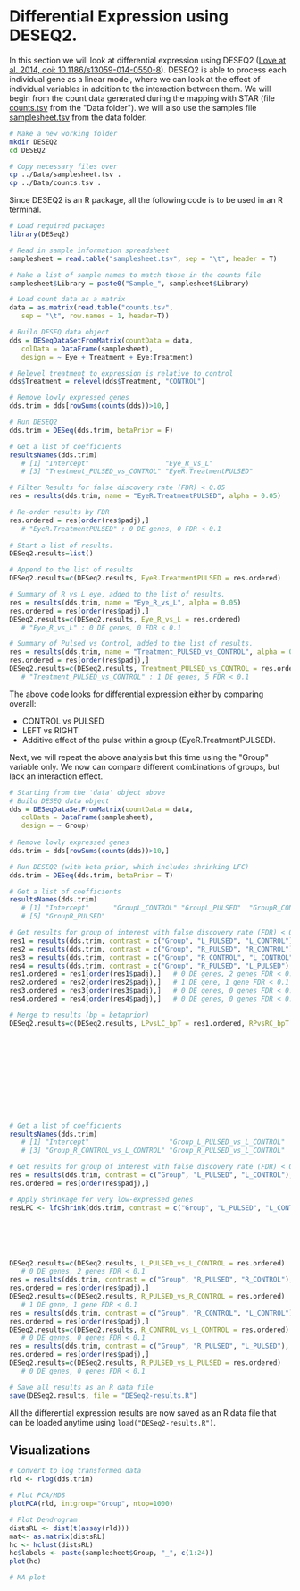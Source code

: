 # Differential Expression using DESEQ2.
In this section we will look at differential expression using DESEQ2 ([Love at al. 2014, doi: 10.1186/s13059-014-0550-8](https://genomebiology.biomedcentral.com/articles/10.1186/s13059-014-0550-8)).  DESEQ2 is able to process each individual gene as a linear model, where we can look at the effect of individual variables in addition to the interaction between them.  We will begin from the count data generated during the mapping with STAR (file [counts.tsv](./Data/counts.tsv) from the "Data folder").  we will also use the samples file [samplesheet.tsv](./Data/samplesheet.tsv) from the data folder.
```bash
# Make a new working folder
mkdir DESEQ2
cd DESEQ2

# Copy necessary files over
cp ../Data/samplesheet.tsv .
cp ../Data/counts.tsv .
```

Since DESEQ2 is an R package, all the following code is to be used in an R terminal.
```R
# Load required packages
library(DESeq2)

# Read in sample information spreadsheet
samplesheet = read.table("samplesheet.tsv", sep = "\t", header = T)

# Make a list of sample names to match those in the counts file
samplesheet$Library = paste0("Sample_", samplesheet$Library)

# Load count data as a matrix
data = as.matrix(read.table("counts.tsv", 
   sep = "\t", row.names = 1, header=T))

# Build DESEQ data object
dds = DESeqDataSetFromMatrix(countData = data,
   colData = DataFrame(samplesheet),
   design = ~ Eye + Treatment + Eye:Treatment)

# Relevel treatment to expression is relative to control
dds$Treatment = relevel(dds$Treatment, "CONTROL")

# Remove lowly expressed genes
dds.trim = dds[rowSums(counts(dds))>10,]

# Run DESEQ2
dds.trim = DESeq(dds.trim, betaPrior = F)

# Get a list of coefficients
resultsNames(dds.trim)
   # [1] "Intercept"                   "Eye_R_vs_L"                 
   # [3] "Treatment_PULSED_vs_CONTROL" "EyeR.TreatmentPULSED" 

# Filter Results for false discovery rate (FDR) < 0.05
res = results(dds.trim, name = "EyeR.TreatmentPULSED", alpha = 0.05)

# Re-order results by FDR
res.ordered = res[order(res$padj),]
   # "EyeR.TreatmentPULSED" : 0 DE genes, 0 FDR < 0.1
   
# Start a list of results.
DESeq2.results=list()

# Append to the list of results
DESeq2.results=c(DESeq2.results, EyeR.TreatmentPULSED = res.ordered)

# Summary of R vs L eye, added to the list of results.
res = results(dds.trim, name = "Eye_R_vs_L", alpha = 0.05)
res.ordered = res[order(res$padj),]
DESeq2.results=c(DESeq2.results, Eye_R_vs_L = res.ordered)
   # "Eye_R_vs_L" : 0 DE genes, 0 FDR < 0.1

# Summary of Pulsed vs Control, added to the list of results.
res = results(dds.trim, name = "Treatment_PULSED_vs_CONTROL", alpha = 0.05)
res.ordered = res[order(res$padj),]
DESeq2.results=c(DESeq2.results, Treatment_PULSED_vs_CONTROL = res.ordered)
   # "Treatment_PULSED_vs_CONTROL" : 1 DE genes, 5 FDR < 0.1
```
The above code looks for differential expression either by comparing overall:
- CONTROL vs PULSED
- LEFT vs RIGHT
- Additive effect of the pulse within a group (EyeR.TreatmentPULSED).


Next, we will repeat the above analysis but this time using the "Group" variable only.  We now can compare different combinations of groups, but lack an interaction effect.
```R
# Starting from the 'data' object above
# Build DESEQ data object
dds = DESeqDataSetFromMatrix(countData = data,
   colData = DataFrame(samplesheet),
   design = ~ Group)
   
# Remove lowly expressed genes
dds.trim = dds[rowSums(counts(dds))>10,]

# Run DESEQ2 (with beta prior, which includes shrinking LFC)
dds.trim = DESeq(dds.trim, betaPrior = T)

# Get a list of coefficients
resultsNames(dds.trim)
   # [1] "Intercept"      "GroupL_CONTROL" "GroupL_PULSED"  "GroupR_CONTROL"
   # [5] "GroupR_PULSED"

# Get results for group of interest with false discovery rate (FDR) < 0.05, then append to results
res1 = results(dds.trim, contrast = c("Group", "L_PULSED", "L_CONTROL"), alpha = 0.05)
res2 = results(dds.trim, contrast = c("Group", "R_PULSED", "R_CONTROL"), alpha = 0.05)
res3 = results(dds.trim, contrast = c("Group", "R_CONTROL", "L_CONTROL"), alpha = 0.05)
res4 = results(dds.trim, contrast = c("Group", "R_PULSED", "L_PULSED"), alpha = 0.05)
res1.ordered = res1[order(res1$padj),]   # 0 DE genes, 2 genes FDR < 0.1
res2.ordered = res2[order(res2$padj),]   # 1 DE gene, 1 gene FDR < 0.1
res3.ordered = res3[order(res3$padj),]   # 0 DE genes, 0 genes FDR < 0.1
res4.ordered = res4[order(res4$padj),]   # 0 DE genes, 0 genes FDR < 0.1

# Merge to results (bp = betaprior)
DESeq2.results=c(DESeq2.results, LPvsLC_bpT = res1.ordered, RPvsRC_bpT = res2.ordered, RCvsLC_bpT = res3.ordered, RPvsLP_bpT = res4.ordered)












# Get a list of coefficients
resultsNames(dds.trim)
   # [1] "Intercept"                    "Group_L_PULSED_vs_L_CONTROL" 
   # [3] "Group_R_CONTROL_vs_L_CONTROL" "Group_R_PULSED_vs_L_CONTROL"

# Get results for group of interest with false discovery rate (FDR) < 0.05, then append to results
res = results(dds.trim, contrast = c("Group", "L_PULSED", "L_CONTROL"), alpha = 0.05)
res.ordered = res[order(res$padj),]

# Apply shrinkage for very low-expressed genes
resLFC <- lfcShrink(dds.trim, contrast = c("Group", "L_PULSED", "L_CONTROL"), res = res)






DESeq2.results=c(DESeq2.results, L_PULSED_vs_L_CONTROL = res.ordered)
   # 0 DE genes, 2 genes FDR < 0.1 
res = results(dds.trim, contrast = c("Group", "R_PULSED", "R_CONTROL"), alpha = 0.05)
res.ordered = res[order(res$padj),]
DESeq2.results=c(DESeq2.results, R_PULSED_vs_R_CONTROL = res.ordered)
   # 1 DE gene, 1 gene FDR < 0.1
res = results(dds.trim, contrast = c("Group", "R_CONTROL", "L_CONTROL"), alpha = 0.05)
res.ordered = res[order(res$padj),]
DESeq2.results=c(DESeq2.results, R_CONTROL_vs_L_CONTROL = res.ordered)
   # 0 DE genes, 0 genes FDR < 0.1 
res = results(dds.trim, contrast = c("Group", "R_PULSED", "L_PULSED"), alpha = 0.05)
res.ordered = res[order(res$padj),]
DESeq2.results=c(DESeq2.results, R_PULSED_vs_L_PULSED = res.ordered)
   # 0 DE genes, 0 genes FDR < 0.1 

# Save all results as an R data file
save(DESeq2.results, file = "DESeq2-results.R")
```
All the differential expression results are now saved as an R data file that can be loaded anytime using `load("DESeq2-results.R")`.
 
## Visualizations
```R
# Convert to log transformed data
rld <- rlog(dds.trim)

# Plot PCA/MDS
plotPCA(rld, intgroup="Group", ntop=1000)

# Plot Dendrogram
distsRL <- dist(t(assay(rld)))
mat<- as.matrix(distsRL)
hc <- hclust(distsRL)
hc$labels <- paste(samplesheet$Group, "_", c(1:24))
plot(hc)

# MA plot
```
